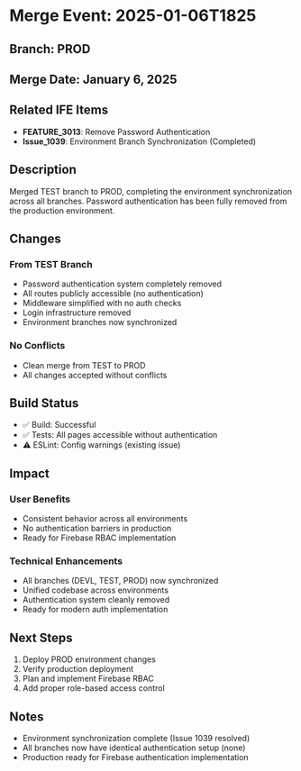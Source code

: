 # Merge Event: 2025-01-06T1825

## Branch: PROD
## Merge Date: January 6, 2025

## Related IFE Items
- **FEATURE_3013**: Remove Password Authentication
- **Issue_1039**: Environment Branch Synchronization (Completed)

## Description
Merged TEST branch to PROD, completing the environment synchronization across all branches. Password authentication has been fully removed from the production environment.

## Changes
### From TEST Branch
- Password authentication system completely removed
- All routes publicly accessible (no authentication)
- Middleware simplified with no auth checks
- Login infrastructure removed
- Environment branches now synchronized

### No Conflicts
- Clean merge from TEST to PROD
- All changes accepted without conflicts

## Build Status
- ✅ Build: Successful
- ✅ Tests: All pages accessible without authentication
- ⚠️ ESLint: Config warnings (existing issue)

## Impact
### User Benefits
- Consistent behavior across all environments
- No authentication barriers in production
- Ready for Firebase RBAC implementation

### Technical Enhancements
- All branches (DEVL, TEST, PROD) now synchronized
- Unified codebase across environments
- Authentication system cleanly removed
- Ready for modern auth implementation

## Next Steps
1. Deploy PROD environment changes
2. Verify production deployment
3. Plan and implement Firebase RBAC
4. Add proper role-based access control

## Notes
- Environment synchronization complete (Issue 1039 resolved)
- All branches now have identical authentication setup (none)
- Production ready for Firebase authentication implementation